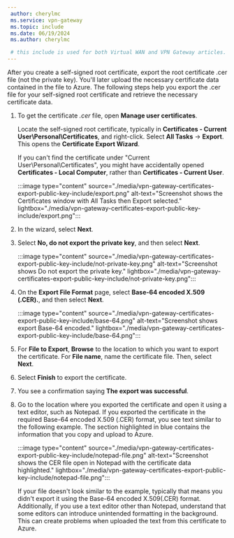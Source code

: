 ```yaml
---
 author: cherylmc
 ms.service: vpn-gateway
 ms.topic: include
 ms.date: 06/19/2024
 ms.author: cherylmc

 # this include is used for both Virtual WAN and VPN Gateway articles. Any changes you make must apply address both services.
---
```

After you create a self-signed root certificate, export the root certificate .cer file (not the private key). You'll later upload the necessary certificate data contained in the file to Azure. The following steps help you export the .cer file for your self-signed root certificate and retrieve the necessary certificate data.

1. To get the certificate *.cer* file, open **Manage user certificates**.

   Locate the self-signed root certificate, typically in **Certificates - Current User\Personal\Certificates**, and right-click. Select **All Tasks** -> **Export**. This opens the **Certificate Export Wizard**.

   If you can't find the certificate under "Current User\Personal\Certificates", you might have accidentally opened **Certificates - Local Computer**, rather than **Certificates - Current User**.

   :::image type="content" source="./media/vpn-gateway-certificates-export-public-key-include/export.png" alt-text="Screenshot shows the Certificates window with All Tasks  then Export selected." lightbox="./media/vpn-gateway-certificates-export-public-key-include/export.png":::

1. In the wizard, select **Next**.

1. Select **No, do not export the private key**, and then select **Next**.

   :::image type="content" source="./media/vpn-gateway-certificates-export-public-key-include/not-private-key.png" alt-text="Screenshot shows Do not export the private key." lightbox="./media/vpn-gateway-certificates-export-public-key-include/not-private-key.png":::

1. On the **Export File Format** page, select **Base-64 encoded X.509 (.CER).**, and then select **Next**.

   :::image type="content" source="./media/vpn-gateway-certificates-export-public-key-include/base-64.png" alt-text="Screenshot shows export Base-64 encoded." lightbox="./media/vpn-gateway-certificates-export-public-key-include/base-64.png":::

1. For **File to Export**, **Browse** to the location to which you want to export the certificate. For **File name**, name the certificate file. Then, select **Next**.

1. Select **Finish** to export the certificate.

1. You see a confirmation saying **The export was successful**.

1. Go to the location where you exported the certificate and open it using a text editor, such as Notepad. If you exported the certificate in the required Base-64 encoded X.509 (.CER) format, you see text similar to the following example. The section highlighted in blue contains the information that you copy and upload to Azure.

   :::image type="content" source="./media/vpn-gateway-certificates-export-public-key-include/notepad-file.png" alt-text="Screenshot shows the CER file open in Notepad with the certificate data highlighted." lightbox="./media/vpn-gateway-certificates-export-public-key-include/notepad-file.png":::

   If your file doesn't look similar to the example, typically that means you didn't export it using the Base-64 encoded X.509(.CER) format. Additionally, if you use a text editor other than Notepad, understand that some editors can introduce unintended formatting in the background. This can create problems when uploaded the text from this certificate to Azure.
